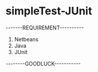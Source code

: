 # simpleTest-JUnit

-------REQUIREMENT----------

  1.  Netbeans
  2.  Java
  3.  JUnit
  
--------GOODLUCK-----------
